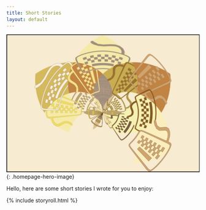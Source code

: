 ```yaml
---
title: Short Stories
layout: default
---
```

![](/assets/images/avellaneous_satellite.jpg){: .homepage-hero-image}

Hello, here are some short stories I wrote for you to enjoy:

{% include storyroll.html %}
